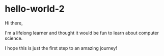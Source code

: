 # hello-world-2

Hi there,

I'm a lifelong learner and thought it would be fun to learn about computer science.

I hope this is just the first step to an amazing journey!
